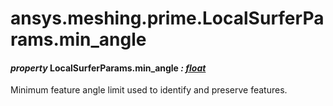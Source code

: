 # ansys.meshing.prime.LocalSurferParams.min_angle



#### *property* LocalSurferParams.min_angle *: [float](https://docs.python.org/3.11/library/functions.html#float)*

Minimum feature angle limit used to identify and preserve features.

<!-- !! processed by numpydoc !! -->
